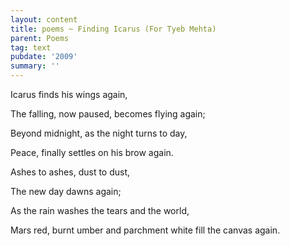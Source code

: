 ```yaml
---
layout: content
title: poems ~ Finding Icarus (For Tyeb Mehta)
parent: Poems
tag: text
pubdate: '2009'
summary: ''
---
```


Icarus finds his wings again,

The falling, now paused, becomes flying again;

Beyond midnight, as the night turns to day,

Peace, finally settles on his brow again.




Ashes to ashes, dust to dust,

The new day dawns again;

As the rain washes the tears and the world,

Mars red, burnt umber and parchment white fill the canvas again.
